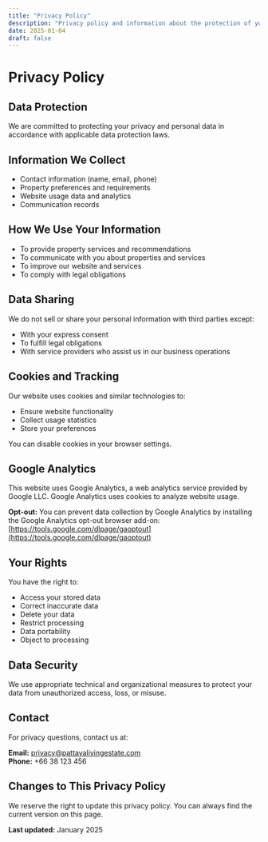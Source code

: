 ```yaml
---
title: "Privacy Policy"
description: "Privacy policy and information about the protection of your personal data"
date: 2025-01-04
draft: false
---
```


# Privacy Policy

## Data Protection

We are committed to protecting your privacy and personal data in accordance with applicable data protection laws.

## Information We Collect

- Contact information (name, email, phone)
- Property preferences and requirements
- Website usage data and analytics
- Communication records

## How We Use Your Information

- To provide property services and recommendations
- To communicate with you about properties and services
- To improve our website and services
- To comply with legal obligations

## Data Sharing

We do not sell or share your personal information with third parties except:

- With your express consent
- To fulfill legal obligations
- With service providers who assist us in our business operations

## Cookies and Tracking

Our website uses cookies and similar technologies to:

- Ensure website functionality
- Collect usage statistics
- Store your preferences

You can disable cookies in your browser settings.

## Google Analytics

This website uses Google Analytics, a web analytics service provided by Google LLC. Google Analytics uses cookies to analyze website usage.

**Opt-out:** You can prevent data collection by Google Analytics by installing the Google Analytics opt-out browser add-on: [https://tools.google.com/dlpage/gaoptout](https://tools.google.com/dlpage/gaoptout)

## Your Rights

You have the right to:

- Access your stored data
- Correct inaccurate data
- Delete your data
- Restrict processing
- Data portability
- Object to processing

## Data Security

We use appropriate technical and organizational measures to protect your data from unauthorized access, loss, or misuse.

## Contact

For privacy questions, contact us at:

**Email:** [privacy@pattayalivingestate.com](mailto:privacy@pattayalivingestate.com)  
**Phone:** +66 38 123 456

## Changes to This Privacy Policy

We reserve the right to update this privacy policy. You can always find the current version on this page.

**Last updated:** January 2025
